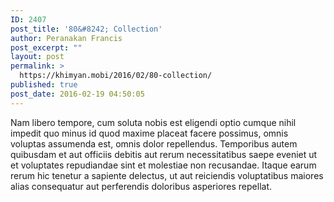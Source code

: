 ```yaml
---
ID: 2407
post_title: '80&#8242; Collection'
author: Peranakan Francis
post_excerpt: ""
layout: post
permalink: >
  https://khimyan.mobi/2016/02/80-collection/
published: true
post_date: 2016-02-19 04:50:05
---
```

Nam libero tempore, cum soluta nobis est eligendi optio cumque nihil impedit quo minus id quod maxime placeat facere possimus, omnis voluptas assumenda est, omnis dolor repellendus. Temporibus autem quibusdam et aut officiis debitis aut rerum necessitatibus saepe eveniet ut et voluptates repudiandae sint et molestiae non recusandae. Itaque earum rerum hic tenetur a sapiente delectus, ut aut reiciendis voluptatibus maiores alias consequatur aut perferendis doloribus asperiores repellat.